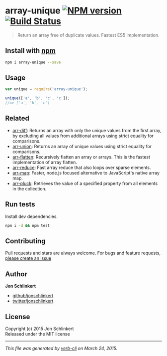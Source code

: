 # array-unique [![NPM version](https://badge.fury.io/js/array-unique.svg)](http://badge.fury.io/js/array-unique)  [![Build Status](https://travis-ci.org/jonschlinkert/array-unique.svg)](https://travis-ci.org/jonschlinkert/array-unique) 

> Return an array free of duplicate values. Fastest ES5 implementation.


































































<extoc></extoc>

## Install with [npm](npmjs.org)

```bash
npm i array-unique --save
```

## Usage

```js
var unique = require('array-unique');

unique(['a', 'b', 'c', 'c']);
//=> ['a', 'b', 'c']
```

## Related
* [arr-diff](https://github.com/jonschlinkert/arr-diff): Returns an array with only the unique values from the first array, by excluding all values from additional arrays using strict equality for comparisons.
* [arr-union](https://github.com/jonschlinkert/arr-union): Returns an array of unique values using strict equality for comparisons.
* [arr-flatten](https://github.com/jonschlinkert/arr-flatten): Recursively flatten an array or arrays. This is the fastest implementation of array flatten.
* [arr-reduce](https://github.com/jonschlinkert/arr-reduce): Fast array reduce that also loops over sparse elements.
* [arr-map](https://github.com/jonschlinkert/arr-map): Faster, node.js focused alternative to JavaScript's native array map.
* [arr-pluck](https://github.com/jonschlinkert/arr-pluck): Retrieves the value of a specified property from all elements in the collection.

## Run tests
Install dev dependencies.

```bash
npm i -d && npm test
```

## Contributing
Pull requests and stars are always welcome. For bugs and feature requests, [please create an issue](https://github.com/jonschlinkert/array-unique/issues)

## Author

**Jon Schlinkert**
 
+ [github/jonschlinkert](https://github.com/jonschlinkert)
+ [twitter/jonschlinkert](http://twitter.com/jonschlinkert) 

## License
Copyright (c) 2015 Jon Schlinkert  
Released under the MIT license

***

_This file was generated by [verb-cli](https://github.com/assemble/verb-cli) on March 24, 2015._